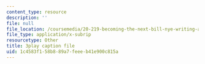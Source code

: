 ```yaml
---
content_type: resource
description: ''
file: null
file_location: /coursemedia/20-219-becoming-the-next-bill-nye-writing-and-hosting-the-educational-show-january-iap-2015/1c4583f158b889a7feeeb41e900c815a_AjK2zF9yN0k.srt
file_type: application/x-subrip
resourcetype: Other
title: 3play caption file
uid: 1c4583f1-58b8-89a7-feee-b41e900c815a
---
```

